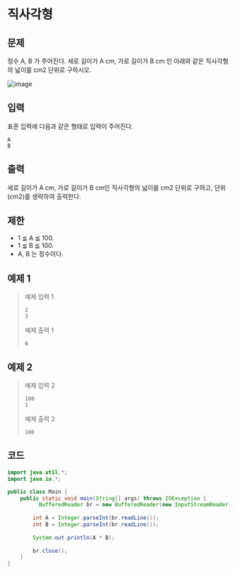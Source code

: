 # 직사각형

## 문제
정수 A, B 가 주어진다. 세로 길이가 A cm, 가로 길이가 B cm 인 아래와 같은 직사각형의 넓이를 cm2 단위로 구하시오.

![image](https://github.com/user-attachments/assets/dccae535-4af4-4da1-bedf-a03cc63e667a)


## 입력
표준 입력에 다음과 같은 형태로 입력이 주어진다.

```
A
B
```

## 출력
세로 길이가 A cm, 가로 길이가 B cm인 직사각형의 넓이를 cm2 단위로 구하고, 단위 (cm2)를 생략하여 출력한다.

## 제한
- 1 ≦ A ≦ 100.
- 1 ≦ B ≦ 100.
- A, B 는 정수이다.

## 예제 1

> 예제 입력 1
> ```
> 2
> 3
> ```
> 예제 출력 1
> ```
> 6
> ```

## 예제 2

> 예제 입력 2 
> ```
> 100
> 1
> ```
> 예제 출력 2
> ```
> 100
> ```


## 코드
```java
import java.util.*;
import java.io.*;

public class Main {
    public static void main(String[] args) throws IOException {
	      BufferedReader br = new BufferedReader(new InputStreamReader(System.in));
	    
        int A = Integer.parseInt(br.readLine());
        int B = Integer.parseInt(br.readLine());
        
        System.out.println(A * B);
        
        br.close();
    }
}
```
